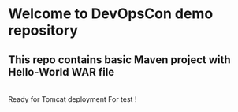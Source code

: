 # Welcome to DevOpsCon demo repository
## This repo contains basic Maven project with Hello-World WAR file 
<BR> Ready for Tomcat deployment 
  For test !

